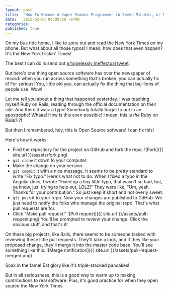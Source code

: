 ```yaml
---
layout: post
title:  "How To Become A Super Famous Programmer in Seven Minutes, or Making Your First Open Source Contribution"
date:   2015-02-03 00:00:00 -0700
categories:
published: true
---
```

On my bus ride home, I like to zone out and read the New York Times on my phone. But what about all those typos! I mean, how does that even happen? It's the New York frickin' Times!

The best I can do is send out [a hopelessly ineffectual tweet](https://twitter.com/billyzacsmith/status/693249645124784128).

But here's one thing open source software has over the newspaper of record: when you run across something that's broken, you can actually fix it! For serious! You, little old you, can actually fix the thing that bajillions of people use. Wow!

Let me tell you about a thing that happened yesterday. I was teaching myself Ruby on Rails, reading through the official documentation on their site. And there it was: a typo! Somebody totally forgot to put in an apostrophe! Whaaa! How is this even possible! I mean, this is *the* Ruby on Rails?!?!

But then I remembered, hey, this is Open Source software! I can fix this!

Here's how it works:

- Find the repository for the project on GitHub and fork the repo. ![Fork]({{ site.url }}/assets/fork.png)
- `git clone` it down to your computer.
- Make the change on your version.
- `git commit` it with a nice message. It seems to be pretty standard to write "Fix typo." Here's what not to do: When I fixed a typo in the Angular docs, I wrote "Fixed up a tiny little typo, that wasn't so bad, but, ya know, jus' trying to help out, LOLZ!" They were like, "Um, yeah. Thanks for your contribution." So just keep it short and not overly sweet.
- `git push` it to your repo. Now your changes are published to GitHub. We just need to notify the folks who manage the original repo. That's what pull requests are for.
- Click "Make pull request." ![Pull request]({{ site.url }}/assets/pull-request.png) You'll be prompted to review your change. Click the obvious stuff, and that's it!

On these big projects, like Rails, there seems to be someone tasked with reviewing these little pull requests. They'll take a look, and if they like your proposed change, they'll merge it into the master code base. You'll see something like this:
![Merge notification]({{ site.url }}/assets/pull-request-merged.png)

Soak in the fame! Eat glory like it's triple-stacked pancakes!

But in all seriousness, this is a good way to warm up to making contributions to real software. Plus, it's good practice for when they open source the New York Times.
